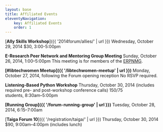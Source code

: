 ```yaml
---
layout: base
title: Affiliated Events
eleventyNavigation:
    key: Affiliated Events
    order: 1
---
```


[**Ally Skills Workshop**]({{ '2014forum/allies/' | url }})
Wednesday, October 29, 2014
$30, 3:00-5:00pm

**E-Research Peer Network and Mentoring Group Meeting**
Sunday, October 26, 2014, 1:00–5:00pm
This meeting is for members of the [ERPNMG](https://www.diglib.org/learning/erpnmg/).

**[#libtechwomen Meetup]({{ '/libtechwomen-meetup' | url }})**
Monday, October 27, 2014, following the Forum opening reception
No RSVP required.

**Listening-Based Python Workshop**
Thursday, October 30, 2014 (includes required pre- and post-workshop conference calls)
$150/$75 students, 8:30am–5:00pm

**[Running Group]({{ '/forum-running-group' | url }})**
Tuesday, October 28, 2014, 6:15–7:00am

[**Taiga Forum 10**]({{ '/registration/taiga/' | url }})
Thursday, October 30, 2014
$90, 9:00am–4:00pm (includes lunch)
